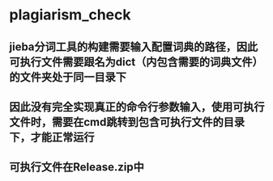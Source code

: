 # plagiarism_check
## jieba分词工具的构建需要输入配置词典的路径，因此可执行文件需要跟名为dict（内包含需要的词典文件）的文件夹处于同一目录下
## 因此没有完全实现真正的命令行参数输入，使用可执行文件时，需要在cmd跳转到包含可执行文件的目录下，才能正常运行
## 可执行文件在Release.zip中
